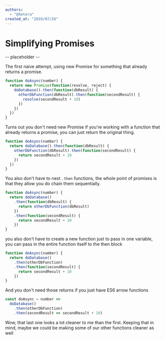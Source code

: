 ```yaml
---
authors:
  - "@Xetera"
created_at: "2019/07/26"
---
```


# Simplifying Promises

-- placeholder --

The first naive attempt, using new Promise for something that already returns a promise.

```js
function doAsync(number) {
  return new Promise(function(resolve, reject) {
    doDatabase().then(function(dbResult) {
      otherDbFunction(dbResult).then(function(secondResult) {
        resolve(secondResult + 10)
      })
    })
  })
}
```

Turns out you don't need new Promise if you're working with a function that
already returns a promise, you can just return the original thing.

```js
function doAsync(number) {
  return doDatabase().then(function(dbResult) {
    otherDbFunction(dbResult).then(function(secondResult) {
      return secondResult + 10
    })
  })
}
```

You also don't have to nest `.then` functions, the whole point of promises
is that they allow you do chain them sequentially.

```js
function doAsync(number) {
  return doDatabase()
    .then(function(dbResult) {
      return otherDbFunction(dbResult)
    })
    .then(function(secondResult) {
      return secondResult + 10
    })
}
```

you also don't have to create a new function just to pass in one
variable, you can pass in the entire function itself to the then block

```js
function doAsync(number) {
  return doDatabase()
    .then(otherDbFunction)
    .then(function(secondResult) {
      return secondResult + 10
    })
}
```

And you don't need those returns if you just have ES6 arrow functions

```js
const doAsync = number =>
  doDatabase()
    .then(otherDbFunction)
    .then(secondResult => secondResult + 10)
```

Wow, that last one looks a lot cleaner to me than the first. Keeping that in mind, maybe we could be making some of our other functions cleaner as well
